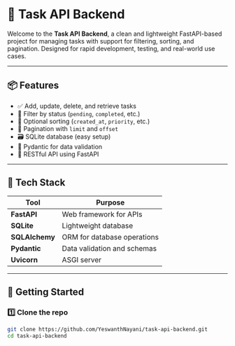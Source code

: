 # 🧠 Task API Backend

Welcome to the **Task API Backend**, a clean and lightweight FastAPI-based project for managing tasks with support for filtering, sorting, and pagination. Designed for rapid development, testing, and real-world use cases.

---

## 📦 Features

- ✅ Add, update, delete, and retrieve tasks
- 📌 Filter by status (`pending`, `completed`, etc.)
- 🔢 Optional sorting (`created_at`, `priority`, etc.)
- 🚀 Pagination with `limit` and `offset`
- 🗃️ SQLite database (easy setup)
- 📐 Pydantic for data validation
- 🔌 RESTful API using FastAPI

---

## 🧰 Tech Stack

| Tool         | Purpose                        |
|--------------|--------------------------------|
| **FastAPI**  | Web framework for APIs         |
| **SQLite**   | Lightweight database           |
| **SQLAlchemy** | ORM for database operations  |
| **Pydantic** | Data validation and schemas    |
| **Uvicorn**  | ASGI server                    |

---

## 🏁 Getting Started

### 1️⃣ Clone the repo

```bash
git clone https://github.com/YeswanthNayani/task-api-backend.git
cd task-api-backend
